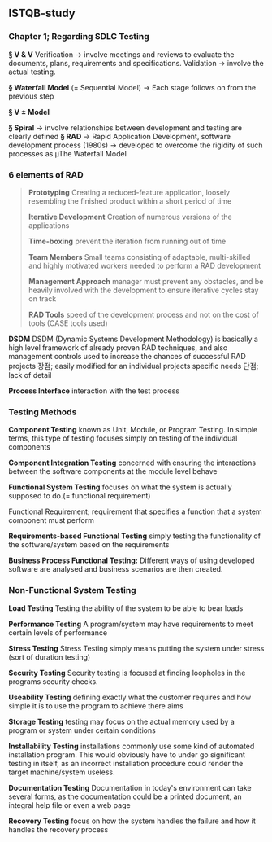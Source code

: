 ## ISTQB-study
### Chapter 1; Regarding SDLC Testing

**§ V & V**
Verification -> involve meetings and reviews to evaluate the documents, plans, requirements and specifications.
Validation -> involve the actual testing.

**§ Waterfall Model**
(= Sequential Model) 
-> Each stage follows on from the previous step

**§ V ± Model**

**§ Spiral**
-> involve relationships between development and testing are clearly defined
**§ RAD**
-> Rapid Application Development, software development process (1980s)
-> developed to overcome the rigidity of such processes as µThe Waterfall Model

### 6 elements of RAD

>**Prototyping**
Creating a reduced-feature application, loosely resembling the finished product within a short period of time
>
>**Iterative Development**
Creation of numerous versions of the applications
>
>**Time-boxing**
prevent the iteration from running out of time
>
>**Team Members**
Small teams consisting of adaptable, multi-skilled and highly motivated workers needed to perform a RAD development
>
>**Management Approach**
manager must prevent any obstacles, and be heavily involved with the development to ensure iterative cycles stay on track
>
>**RAD Tools**
 speed of the development process and not on the cost of tools (CASE tools used)

**DSDM**
DSDM (Dynamic Systems Development Methodology) is basically a high level framework of already
proven RAD techniques, and also management controls used to increase the chances of
successful RAD projects
장점; easily modified for an individual projects specific needs 
단점; lack of detail

**Process Interface**
interaction with the test process

### Testing Methods

**Component Testing**
known as Unit, Module, or Program Testing. In simple terms, this type of
testing focuses simply on testing of the individual components

**Component Integration Testing**
 concerned with ensuring the interactions between the software
components at the module level behave

**Functional System Testing**
 focuses on what the system is actually supposed to do.(= functional requirement)

Functional Requirement; requirement that specifies a function that a system component must perform

**Requirements-based Functional Testing**
simply testing the functionality of the software/system
based on the requirements

**Business Process Functional Testing:**
Different ways of using developed software are analysed and business scenarios are then created.

### Non-Functional System Testing

**Load Testing**
Testing the ability of the system to be able to bear loads

**Performance Testing**
A program/system may have requirements to meet certain levels of performance

**Stress Testing**
Stress Testing simply means putting the system under stress (sort of duration testing)

**Security Testing**
Security testing is focused at finding loopholes in the programs security checks. 

**Useability Testing**
defining exactly what the customer requires and how
simple it is to use the program to achieve there aims

**Storage Testing**
testing may focus on the actual memory used by a program or system under certain
conditions

**Installability Testing**
installations commonly use some kind of automated installation program. This would obviously have
to under go significant testing in itself, as an incorrect installation procedure could render the target
machine/system useless.

**Documentation Testing**
Documentation in today's environment can take several forms, as the documentation could be a
printed document, an integral help file or even a web page

**Recovery Testing**
focus on how
the system handles the failure and how it handles the recovery process
